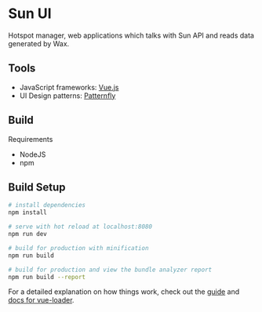 # Sun UI

Hotspot manager, web applications which talks with Sun API and reads data generated by Wax.

## Tools

- JavaScript frameworks: [Vue.js](https://vuejs.org/)
- UI Design patterns: [Patternfly](http://www.patternfly.org/)


## Build

Requirements

- NodeJS
- npm


## Build Setup

``` bash
# install dependencies
npm install

# serve with hot reload at localhost:8080
npm run dev

# build for production with minification
npm run build

# build for production and view the bundle analyzer report
npm run build --report
```

For a detailed explanation on how things work, check out the [guide](http://vuejs-templates.github.io/webpack/) and [docs for vue-loader](http://vuejs.github.io/vue-loader).
